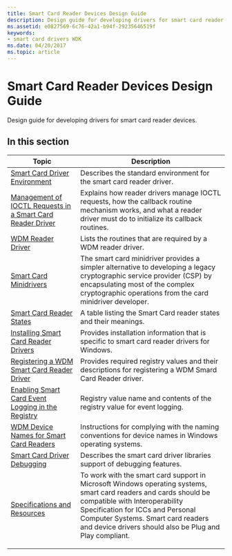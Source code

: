 ```yaml
---
title: Smart Card Reader Devices Design Guide
description: Design guide for developing drivers for smart card reader devices.
ms.assetid: e0827569-6c76-42a1-b94f-29235646519f
keywords:
- smart card drivers WDK
ms.date: 04/20/2017
ms.topic: article
---
```


# Smart Card Reader Devices Design Guide

Design guide for developing drivers for smart card reader devices.

## In this section

|Topic|Description|
|----|----|
|[Smart Card Driver Environment](smart-card-driver-environment.md)|Describes the standard environment for the smart card reader driver.|
|[Management of IOCTL Requests in a Smart Card Reader Driver](management-of-ioctl-requests-in-a-smart-card-reader-driver.md)|Explains how reader drivers manage IOCTL requests, how the callback routine mechanism works, and what a reader driver must do to initialize its callback routines.|
|[WDM Reader Driver](wdm-reader-driver.md)|Lists the routines that are required by a WDM reader driver.|
|[Smart Card Minidrivers](smart-card-minidrivers.md)|The smart card minidriver provides a simpler alternative to developing a legacy cryptographic service provider (CSP) by encapsulating most of the complex cryptographic operations from the card minidriver developer.|
|[Smart Card Reader States](smart-card-reader-states.md)|A table listing the Smart Card reader states and their meanings.|
|[Installing Smart Card Reader Drivers](installing-smart-card-reader-drivers.md)|Provides installation information that is specific to smart card reader drivers for Windows.|
|[Registering a WDM Smart Card Reader Driver](registering-a-wdm-smart-card-reader-driver.md)|Provides required registry values and their descriptions for registering a WDM Smard Card Reader driver.|
|[Enabling Smart Card Event Logging in the Registry](enabling-smart-card-event-logging-in-the-registry.md)|Registry value name and contents of the registry value for event logging.|
|[WDM Device Names for Smart Card Readers](wdm-device-names-for-smart-card-readers.md)|Instructions for complying with the naming conventions for device names in Windows operating systems.|
|[Smart Card Driver Debugging](smart-card-driver-debugging.md)|Describes the smart card driver libraries support of debugging features.|
|[Specifications and Resources](specifications-and-resources.md)|To work with the smart card support in Microsoft Windows operating systems, smart card readers and cards should be compatible with Interoperability Specification for ICCs and Personal Computer Systems. Smart card readers and device drivers should also be Plug and Play compliant.</p></td>
</tr>
</tbody>
</table>

 

 

 





